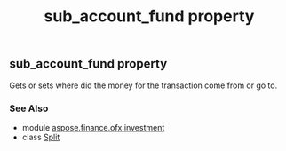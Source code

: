 ﻿---
title: sub_account_fund property
second_title: Aspose.Finance for Python via .NET API References
description: 
type: docs
weight: 130
url: /python-net/aspose.finance.ofx.investment/split/sub_account_fund/
is_root: false
---

## sub_account_fund property


Gets or sets where did the money for the transaction come from or go to.

### See Also
* module [aspose.finance.ofx.investment](../../)
* class [Split](/finance/python-net/aspose.finance.ofx.investment/split)
